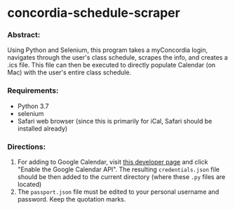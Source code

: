# concordia-schedule-scraper
### Abstract:
Using Python and Selenium, this program takes a myConcordia login, navigates through the user's class schedule, scrapes the info, and creates a .ics file.
This file can then be executed to directly populate Calendar (on Mac) with the user's entire class schedule.

### Requirements:
* Python 3.7
* selenium
* Safari web browser (since this is primarily for iCal, Safari should be installed already)

### Directions:
1. For adding to Google Calendar, visit [this developer page](https://developers.google.com/calendar/quickstart/python) and click "Enable the Google Calendar API".
The resulting `credentials.json` file should be then added to the current directory (where these `.py` files are located)
2. The `passport.json` file must be edited to your personal username and password. Keep the quotation marks.
